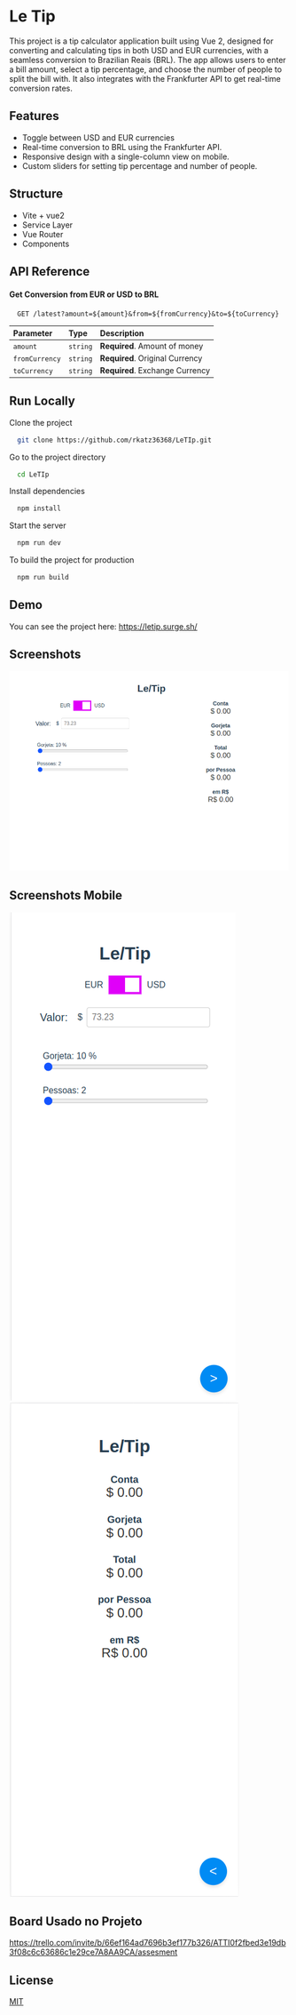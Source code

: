 
# Le Tip

This project is a tip calculator application built using Vue 2, designed for converting and calculating tips in both USD and EUR currencies, with a seamless conversion to Brazilian Reais (BRL). The app allows users to enter a bill amount, select a tip percentage, and choose the number of people to split the bill with. It also integrates with the Frankfurter API to get real-time conversion rates.


## Features

- Toggle between USD and EUR currencies
- Real-time conversion to BRL using the Frankfurter API.
- Responsive design with a single-column view on mobile.
- Custom sliders for setting tip percentage and number of people.

## Structure
- Vite + vue2
- Service Layer
- Vue Router
- Components



## API Reference

#### Get Conversion from EUR or USD to BRL

```
  GET /latest?amount=${amount}&from=${fromCurrency}&to=${toCurrency}
```

| Parameter | Type     | Description                |
| :-------- | :------- | :------------------------- |
| `amount` | `string` | **Required**. Amount of money |
| `fromCurrency` | `string` | **Required**. Original Currency|
| `toCurrency` | `string` | **Required**. Exchange Currency|


## Run Locally

Clone the project

```bash
  git clone https://github.com/rkatz36368/LeTIp.git
```

Go to the project directory

```bash
  cd LeTIp
```

Install dependencies

```bash
  npm install
```

Start the server

```bash
  npm run dev
```
To build the project for production

```bash
  npm run build
```




## Demo

You can see the project here: https://letip.surge.sh/

## Screenshots

![App Screenshot](/screenshots/leTip_Fullscreen.png)

## Screenshots Mobile
![App Screenshot](/screenshots/letTipCell1.png)
![App Screenshot](/screenshots/letTipCell2.png)

## Board Usado no Projeto

https://trello.com/invite/b/66ef164ad7696b3ef177b326/ATTI0f2fbed3e19db3f08c6c63686c1e29ce7A8AA9CA/assesment

## License

[MIT](https://choosealicense.com/licenses/mit/)

